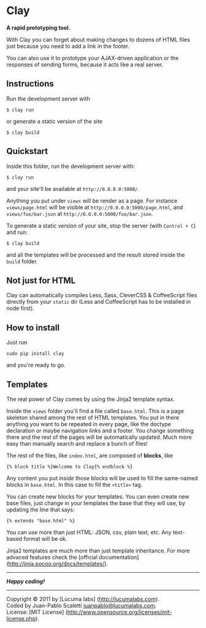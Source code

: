 
# Clay

**A rapid prototyping tool.**

With Clay you can forget about making changes to dozens of HTML files just because you need to add a link in the footer.

You can also use it to prototype your AJAX-driven application or the responses of sending forms, because it acts like a real server.


## Instructions

Run the development server with

    $ clay run

or generate a static version of the site

    $ clay build


## Quickstart


Inside this folder, run the development server with:
    
    $ clay run

and your site'll be available at `http://0.0.0.0:5000/`.

Anything you put under `views` will be render as a page. For instance `views/page.html` will be visible at `http://0.0.0.0:5000/page.html`, and `views/foo/bar.json` at `http://0.0.0.0:5000/foo/bar.json`.

To generate a static version of your site, stop the server (with `Control + C`) and run:

    $ clay build

and all the templates will be processed and the result stored inside the `build` folder.


## Not just for HTML

Clay can automatically compiles Less, Sass, CleverCSS & CoffeeScript files directly from your `static` dir (Less and CoffeeScript has to be installed in node first).


## How to install

Just run

    sudo pip install clay

and you're ready to go.


## Templates

The real power of Clay comes by using the Jinja2 template syntax. 

Inside the `views` folder you'll find a file called `base.html`. This is a page skeleton shared among the rest of HTML templates. You put in there anything you want to be repeated in every page, like the doctype declaration or maybe navigation links and a footer. You change something there and the rest of the pages will be automatically updated. Much more easy than manually search and replace a bunch of files!

The rest of the files, like `index.html`, are composed of **blocks**, like

    {% block title %}Welcome to Clay{% endblock %}

Any content you put *inside* those blocks will be used to fill the same-named blocks in `base.html`. In this case to fill the `<title>` tag.

You can create new blocks for your templates. You can even create new base files, just change in your templates the base that they will use, by updating the line that says:

    {% extends "base.html" %}

You can use more than just HTML: JSON, csv, plain text, etc. Any text-based format will be ok.

Jinja2 templates are much more than just template inheritance. For more advaced features check the [official documentation] (http://jinja.pocoo.org/docs/templates/).


---------------------------------------
***Happy coding!***

---------------------------------------
Copyright © 2011 by [Lúcuma labs] (http://lucumalabs.com).<br />
Coded by Juan-Pablo Scaletti <juanpablo@lucumalabs.com>.<br />
License: [MIT License] (http://www.opensource.org/licenses/mit-license.php).

